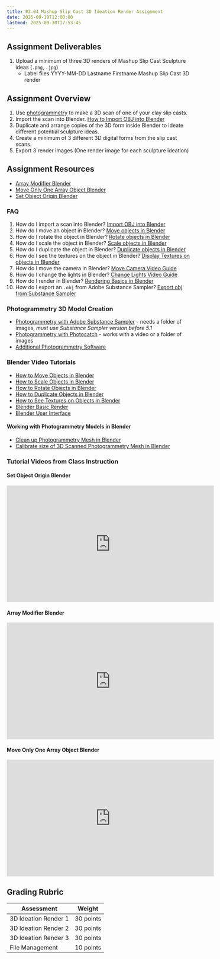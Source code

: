 ```yaml
---
title: 03.04 Mashup Slip Cast 3D Ideation Render Assignment
date: 2025-09-10T12:00:00
lastmod: 2025-09-30T17:53:45
---
```


## Assignment Deliverables

1. Upload a minimum of three 3D renders of Mashup Slip Cast Sculpture ideas (`.png`, `.jpg`)
   - Label files YYYY-MM-DD Lastname Firstname Mashup Slip Cast 3D render

## Assignment Overview

1. Use [photogrammetry](../../../../3d-modeling/photogrammetry.md) to make a 3D scan of one of your clay slip casts.
2. Import the scan into Blender. [How to Import OBJ into Blender](https://youtu.be/JG1msAX7PFo)
3. Duplicate and arrange copies of the 3D form inside Blender to ideate different potential sculpture ideas.
4. Create a minimum of 3 different 3D digital forms from the slip cast scans.
5. Export 3 render images (One render image for each sculpture ideation)

## Assignment Resources

- [Array Modifier Blender](https://youtu.be/VZYgIw0_QGQ)
- [Move Only One Array Object Blender](https://youtu.be/giJ822lv_dw)
- [Set Object Origin Blender](https://youtu.be/vZ3wjjNaDUM)

### FAQ

1. How do I import a scan into Blender? [Import OBJ into Blender](https://youtu.be/JG1msAX7PFo)
2. How do I move an object in Blender? [Move objects in Blender](../../../../3d-modeling/blender/how-to-move-blender.md)
3. How do I rotate the object in Blender? [Rotate objects in Blender](../../../../3d-modeling/blender/rotate-objects-blender.md)
4. How do I scale the object in Blender? [Scale objects in Blender](../../../../3d-modeling/blender/scale-objects-blender.md)
5. How do I duplicate the object in Blender? [Duplicate objects in Blender](../../../../3d-modeling/blender/display-textures-on-objects-blender.md)
6. How do I see the textures on the object in Blender? [Display Textures on objects in Blender](../../../../3d-modeling/blender/display-textures-on-objects-blender.md)
7. How do I move the camera in Blender? [Move Camera Video Guide](https://youtu.be/XLAeTAi-2gI&t=163)
8. How do I change the lights in Blender? [Change Lights Video Guide](https://youtu.be/XLAeTAi-2gI&t=197)
9. How do I render in Blender? [Rendering Basics in Blender](../../../../3d-modeling/blender/rendering-basics-blender.md)
10. How do I export an `.obj` from Adobe Substance Sampler? [Export obj from Substance Sampler](../../../../3d-modeling/export-obj-from-adobe-substance-sampler.md)

### Photogrammetry 3D Model Creation

- [Photogrammetry with Adobe Substance Sampler](../../../../3d-modeling/photogrammetry-with-adobe-substance-sampler.md) - needs a folder of images, _must use Substance Sampler version before 5.1_
- [Photogrammetry with Photocatch](../../../../3d-modeling/photogrammetry-with-photocatch.md) - works with a video or a folder of images
- [Additional Photogrammetry Software](../../../../3d-modeling/photogrammetry-software.md)

### Blender Video Tutorials

- [How to Move Objects in Blender](https://youtu.be/t4MtOUyOkPM)
- [How to Scale Objects in Blender](https://youtu.be/EGn3BvyRVlY)
- [How to Rotate Objects in Blender](https://youtu.be/y6nwGRkL1k4)
- [How to Duplicate Objects in Blender](https://youtu.be/XtumSUXtkHY)
- [How to See Textures on Objects in Blender](https://youtu.be/6j0aGrgFCcs)
- [Blender Basic Render](https://youtu.be/Qw8jl8mKEsY)
- [Blender User Interface](https://youtu.be/d54uJufn1pA)

#### Working with Photogrammetry Models in Blender

- [Clean up Photogrammetry Mesh in Blender](https://youtu.be/asyItetJkbU)
- [Calibrate size of 3D Scanned Photogrammetry Mesh in Blender](https://youtu.be/MUb7I4lBSZs)

### Tutorial Videos from Class Instruction

<div class="video-grid">

<div class="video-card">

#### Set Object Origin Blender

<div class="iframe-16-9-container">
<iframe class="youTubeIframe" width="560" height="315" src="https://www.youtube.com/embed/vZ3wjjNaDUM?rel=0" title="YouTube video player" frameborder="0" allow="accelerometer; autoplay; clipboard-write; encrypted-media; gyroscope; picture-in-picture; web-share" referrerpolicy="strict-origin-when-cross-origin" allowfullscreen></iframe>
</div>
</div>

<div class="video-card">

#### Array Modifier Blender

<div class="iframe-16-9-container">
<iframe class="youTubeIframe" width="560" height="315" src="https://www.youtube.com/embed/VZYgIw0_QGQ?rel=0" title="YouTube video player" frameborder="0" allow="accelerometer; autoplay; clipboard-write; encrypted-media; gyroscope; picture-in-picture; web-share" referrerpolicy="strict-origin-when-cross-origin" allowfullscreen></iframe>
</div>
</div>

<div class="video-card">

#### Move Only One Array Object Blender

<div class="iframe-16-9-container">
<iframe class="youTubeIframe" width="560" height="315" src="https://www.youtube.com/embed/giJ822lv_dw?rel=0" title="YouTube video player" frameborder="0" allow="accelerometer; autoplay; clipboard-write; encrypted-media; gyroscope; picture-in-picture; web-share" referrerpolicy="strict-origin-when-cross-origin" allowfullscreen></iframe>
</div>
</div>

</div>

## Grading Rubric

<div class="responsive-table-markdown">

| Assessment           | Weight    |
| -------------------- | --------- |
| 3D Ideation Render 1 | 30 points |
| 3D Ideation Render 2 | 30 points |
| 3D Ideation Render 3 | 30 points |
| File Management      | 10 points |

</div>
